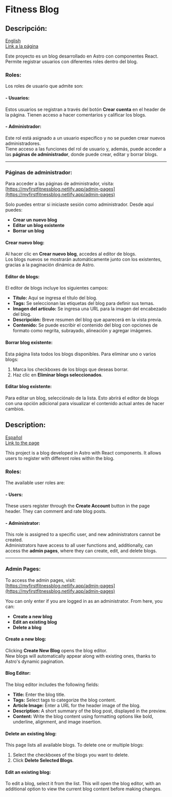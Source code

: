 # Fitness Blog

## Descripción:
[English](#description:)  
[Link a la página](https://myfirstfitnessblog.netlify.app/)

Este proyecto es un blog desarrollado en Astro con componentes React. Permite registrar usuarios con diferentes roles dentro del blog.

### Roles:
Los roles de usuario que admite son:  

#### - **Usuarios:**
Estos usuarios se registran a través del botón **Crear cuenta** en el header de la página. Tienen acceso a hacer comentarios y calificar los blogs.

#### - **Administrador:**
Este rol está asignado a un usuario específico y no se pueden crear nuevos administradores.  
Tiene acceso a las funciones del rol de usuario y, además, puede acceder a las **páginas de administrador**, donde puede crear, editar y borrar blogs.  

---

### Páginas de administrador:
Para acceder a las páginas de administrador, visita:  
[https://myfirstfitnessblog.netlify.app/admin-pages](https://myfirstfitnessblog.netlify.app/admin-pages)  

Solo puedes entrar si iniciaste sesión como administrador. Desde aquí puedes:  

- **Crear un nuevo blog**  
- **Editar un blog existente**  
- **Borrar un blog**

#### Crear nuevo blog:
Al hacer clic en **Crear nuevo blog**, accedes al editor de blogs.  
Los blogs nuevos se mostrarán automáticamente junto con los existentes, gracias a la paginación dinámica de Astro.

#### Editor de blogs:
El editor de blogs incluye los siguientes campos:

- **Título:** Aquí se ingresa el título del blog.  
- **Tags:** Se seleccionan las etiquetas del blog para definir sus temas.  
- **Imagen del artículo:** Se ingresa una URL para la imagen del encabezado del blog.  
- **Descripción:** Breve resumen del blog que aparecerá en la vista previa.  
- **Contenido:** Se puede escribir el contenido del blog con opciones de formato como negrita, subrayado, alineación y agregar imágenes.

#### Borrar blog existente:
Esta página lista todos los blogs disponibles. Para eliminar uno o varios blogs:
1. Marca los checkboxes de los blogs que deseas borrar.  
2. Haz clic en **Eliminar blogs seleccionados**.

#### Editar blog existente:
Para editar un blog, selecciónalo de la lista. Esto abrirá el editor de blogs con una opción adicional para visualizar el contenido actual antes de hacer cambios.

## Description:
[Español](#descripción:)  
[Link to the page](https://myfirstfitnessblog.netlify.app/)

This project is a blog developed in Astro with React components. It allows users to register with different roles within the blog.

### Roles:
The available user roles are:  

#### - **Users:**
These users register through the **Create Account** button in the page header. They can comment and rate blog posts.

#### - **Administrator:**
This role is assigned to a specific user, and new administrators cannot be created.  
Administrators have access to all user functions and, additionally, can access the **admin pages**, where they can create, edit, and delete blogs.  

---

### Admin Pages:
To access the admin pages, visit:  
[https://myfirstfitnessblog.netlify.app/admin-pages](https://myfirstfitnessblog.netlify.app/admin-pages)  

You can only enter if you are logged in as an administrator. From here, you can:  

- **Create a new blog**  
- **Edit an existing blog**  
- **Delete a blog**  

#### Create a new blog:
Clicking **Create New Blog** opens the blog editor.  
New blogs will automatically appear along with existing ones, thanks to Astro's dynamic pagination.

#### Blog Editor:
The blog editor includes the following fields:

- **Title:** Enter the blog title.  
- **Tags:** Select tags to categorize the blog content.  
- **Article Image:** Enter a URL for the header image of the blog.  
- **Description:** A short summary of the blog post, displayed in the preview.  
- **Content:** Write the blog content using formatting options like bold, underline, alignment, and image insertion.

#### Delete an existing blog:
This page lists all available blogs. To delete one or multiple blogs:  
1. Select the checkboxes of the blogs you want to delete.  
2. Click **Delete Selected Blogs**.

#### Edit an existing blog:
To edit a blog, select it from the list. This will open the blog editor, with an additional option to view the current blog content before making changes.


